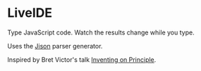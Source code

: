 # LiveIDE

Type JavaScript code. Watch the results change while you type.

Uses the [Jison](http://zaach.github.com/jison/) parser generator.

Inspired by Bret Victor's talk [Inventing on Principle](http://vimeo.com/36579366).	
